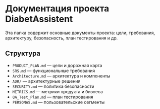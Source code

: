 # Документация проекта DiabetAssistent

Эта папка содержит основные документы проекта: цели, требования, архитектуру, безопасность, план тестирования и др.

## Структура
- `PRODUCT_PLAN.md` — цели и дорожная карта
- `SRS.md` — функциональные требования
- `Architecture.md` — архитектура и компоненты
- `ADR/` — архитектурные решения
- `SECURITY.md` — политика безопасности
- `METRICS.md` — метрики продукта и бизнеса
- `QA_Test_Plan.md` — план тестирования
- `PERSONAS.md` — пользовательские сегменты

